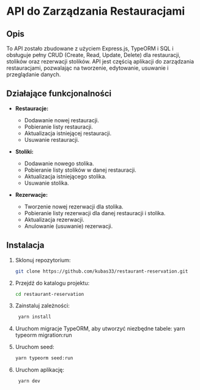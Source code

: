 # API do Zarządzania Restauracjami

## Opis

To API zostało zbudowane z użyciem Express.js, TypeORM i SQL i obsługuje pełny CRUD (Create, Read, Update, Delete) dla restauracji, stolików oraz rezerwacji stolików. API jest częścią aplikacji do zarządzania restauracjami, pozwalając na tworzenie, edytowanie, usuwanie i przeglądanie danych.

## Działające funkcjonalności

- **Restauracje:**
    - Dodawanie nowej restauracji.
    - Pobieranie listy restauracji.
    - Aktualizacja istniejącej restauracji.
    - Usuwanie restauracji.

- **Stoliki:**
    - Dodawanie nowego stolika.
    - Pobieranie listy stolików w danej restauracji.
    - Aktualizacja istniejącego stolika.
    - Usuwanie stolika.

- **Rezerwacje:**
    - Tworzenie nowej rezerwacji dla stolika.
    - Pobieranie listy rezerwacji dla danej restauracji i stolika.
    - Aktualizacja rezerwacji.
    - Anulowanie (usuwanie) rezerwacji.

## Instalacja

1. Sklonuj repozytorium:

   ```bash
   git clone https://github.com/kubas33/restaurant-reservation.git
   
2. Przejdź do katalogu projektu:
    ```bash
   cd restaurant-reservation
3. Zainstaluj zależności: 
   ```bash
    yarn install
4. Uruchom migracje TypeORM, aby utworzyć niezbędne tabele:
   yarn typeorm migration:run
5. Uruchom seed:
    ```bash
   yarn typeorm seed:run
6. Uruchom aplikację:
   ```bash
    yarn dev
